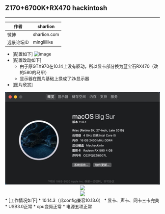 ## Z170+6700K+RX470 hackintosh

****
	
|作者|sharlion|
|---|---
|微博|sharlion.com|
|远景论坛ID|mingliilike|

* [配置如下]
![image](https://github.com/Sharlion/z170_6700k_hackintosh/blob/10.13/pic/4.png)<div align=center>
* [配置改动如下]
    * 由于原GTX970在10.14上没有驱动，所以显卡部分换为蓝宝石RX470（改的580的马甲）
    * 显示器在图片基础上换成了2k显示器
* [图片欣赏]
<div align=center><img src="https://github.com/Sharlion/z170_6700k_hackintosh/blob/10.13/pic/1.png" /></div>
<div align=center><img src="https://github.com/Sharlion/z170_6700k_hackintosh/blob/10.13/pic/2.png" /></div>
<div align=center><img src="https://github.com/Sharlion/z170_6700k_hackintosh/blob/10.13/pic/3.png" /></div>
* [工作情况如下]
    * 10.14.3（此config兼容10.13.6）
    * 显卡、声卡、网卡三卡完美
    * USB3.0正常
    * cpu变频正常
    * 电源五项正常
